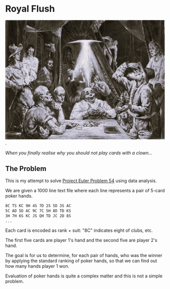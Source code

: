 # Royal Flush

![Kartenspielende Zirkusleute (Circus people playing cards), Gert Heinrich Wollheim](./Images/Kartenspielende%20Zirkusleute%20-%20Gert%20Heinrich%20Wollheim%20.jpeg).

_When you finally realise why you should not play cards with a clown..._

## The Problem

This is my attempt to solve [Project Euler Problem 54](https://projecteuler.net/problem=54) using data analysis.

We are given a 1000 line text file where each line represents a pair of 5-card poker hands.

``` text
8C TS KC 9H 4S 7D 2S 5D 3S AC
5C AD 5D AC 9C 7C 5H 8D TD KS
3H 7H 6S KC JS QH TD JC 2D 8S
...
```

Each card is encoded as rank + suit: "8C" indicates eight of clubs, etc.

The first five cards are player 1's hand and the second five are player 2's hand.

The goal is for us to determine, for each pair of hands, who was the winner by applying the standard ranking of poker hands, so that we can find out how many hands player 1 won.

Evaluation of poker hands is quite a complex matter and this is not a simple problem.
